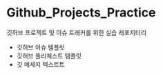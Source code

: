 # Github_Projects_Practice

깃허브 프로젝트 및 이슈 트래커를 위한 실습 레포지터리

- 깃허브 이슈 템플릿
- 깃허브 풀리퀘스트 템플릿
- 깃 메세지 텍스트트